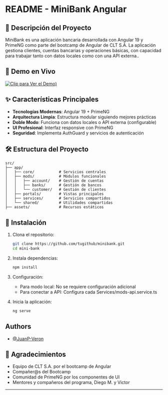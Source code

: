 # README - MiniBank Angular

## 🏦 Descripción del Proyecto

MiniBank es una aplicación bancaria desarrollada con Angular 19 y PrimeNG como parte del bootcamp de Angular de CLT S.A. La aplicación gestiona clientes, cuentas bancarias y operaciones básicas, con capacidad para trabajar tanto con datos locales como con una API externa..

## 🚀 Demo en Vivo

[![Clip para Ver el Demo](https://github.com/JuanP-Veron/clt/blob/master/public/MiniBank.PNG))](https://tugithub.github.io/minibank)

## ✨ Características Principales

- **Tecnologías Modernas**: Angular 19 + PrimeNG
- **Arquitectura Limpia**: Estructura modular siguiendo mejores prácticas
- **Doble Modo**: Funciona con datos locales o API externa (configurable)
- **UI Profesional**: Interfaz responsive con PrimeNG
- **Seguridad**: Implementa AuthGuard y servicios de autenticación

## 🛠 Estructura del Proyecto

```
src/
├── app/
│   ├── core/           # Servicios centrales
│   ├── mods/           # Módulos funcionales
│   │   ├── account/    # Gestión de cuentas
│   │   ├── banks/      # Gestión de bancos
│   │   └── customer/   # Gestión de clientes
│   ├── portals/        # Vistas principales
│   ├── services/       # Servicios compartidos
│   └── shared/         # Utilidades compartidas
├── assets/             # Recursos estáticos
```

## 🔧 Instalación

1. Clona el repositorio:
   ```bash
   git clone https://github.com/tugithub/minibank.git
   cd mini-bank
   ```

2. Instala dependencias:
   ```bash
   npm install
   ```

3. Configuración:
   - Para modo local: No se requiere configuración adicional
   - Para conectar a API: Configura cada Services/mods-api.service.ts

4. Inicia la aplicación:
   ```bash
   ng serve
   ```

## Authors

- [@JuanP-Veron](https://github.com/JuanP-Veron)

## 🙏 Agradecimientos

- Equipo de CLT S.A. por el bootcamp de Angular 
- Compañer@s del Bootcamp
- Comunidad de PrimeNG por los componentes de UI
- Mentores y compañeros del programa, Diego M. y Victor

---
